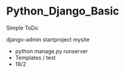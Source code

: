 # Python_Django_Basic
Simple ToDo

 django-admin startproject mysite 
 

- python manage.py runserver
- Templates / test
- 19/2